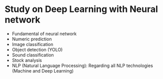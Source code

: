 # Study on Deep Learning with Neural network 

- Fundamental of neural network
- Numeric prediction
- Image classification
- Object detection (YOLO)
- Sound classification
- Stock analysis
- NLP (Natural Language Processing): Regarding all NLP technologies (Machine and Deep Learning)
